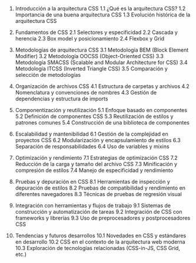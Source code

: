 1. Introducción a la arquitectura CSS
   1.1 ¿Qué es la arquitectura CSS?
   1.2 Importancia de una buena arquitectura CSS
   1.3 Evolución histórica de la arquitectura CSS

2. Fundamentos de CSS
   2.1 Selectores y especificidad
   2.2 Cascada y herencia
   2.3 Box model y posicionamiento
   2.4 Flexbox y Grid

3. Metodologías de arquitectura CSS
   3.1 Metodología BEM (Block Element Modifier)
   3.2 Metodología OOCSS (Object-Oriented CSS)
   3.3 Metodología SMACSS (Scalable and Modular Architecture for CSS)
   3.4 Metodología ITCSS (Inverted Triangle CSS)
   3.5 Comparación y selección de metodologías

4. Organización de archivos CSS
   4.1 Estructura de carpetas y archivos
   4.2 Nomenclatura y convenciones de nombres
   4.3 Gestión de dependencias y estructura de imports

5. Componentización y reutilización
   5.1 Enfoque basado en componentes
   5.2 Definición de componentes CSS
   5.3 Reutilización de estilos y patrones comunes
   5.4 Construcción de una biblioteca de componentes

6. Escalabilidad y mantenibilidad
   6.1 Gestión de la complejidad en proyectos CSS
   6.2 Modularización y encapsulamiento de estilos
   6.3 Separación de responsabilidades
   6.4 Uso de variables y mixins

7. Optimización y rendimiento
   7.1 Estrategias de optimización CSS
   7.2 Reducción de la carga y tamaño del archivo CSS
   7.3 Minificación y compresión de estilos
   7.4 Manejo de especificidad y rendimiento

8. Pruebas y depuración en CSS
   8.1 Herramientas de inspección y depuración de estilos
   8.2 Pruebas de compatibilidad y rendimiento en diferentes navegadores
   8.3 Técnicas de pruebas de regresión visual

9. Integración con herramientas y flujos de trabajo
   9.1 Sistemas de construcción y automatización de tareas
   9.2 Integración de CSS con frameworks y librerías
   9.3 Uso de preprocesadores y postprocesadores CSS

10. Tendencias y futuros desarrollos
    10.1 Novedades en CSS y estándares en desarrollo
    10.2 CSS en el contexto de la arquitectura web moderna
    10.3 Exploración de tecnologías relacionadas (CSS-in-JS, CSS Grid, etc.)
